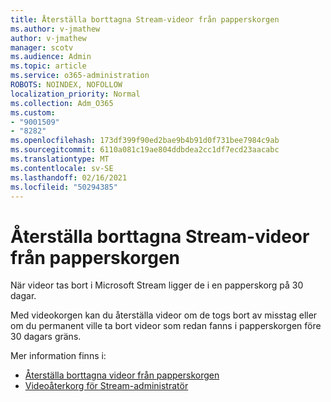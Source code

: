 ```yaml
---
title: Återställa borttagna Stream-videor från papperskorgen
ms.author: v-jmathew
author: v-jmathew
manager: scotv
ms.audience: Admin
ms.topic: article
ms.service: o365-administration
ROBOTS: NOINDEX, NOFOLLOW
localization_priority: Normal
ms.collection: Adm_O365
ms.custom:
- "9001509"
- "8282"
ms.openlocfilehash: 173df399f90ed2bae9b4b91d0f731bee7984c9ab
ms.sourcegitcommit: 6110a081c19ae804ddbdea2cc1df7ecd23aacabc
ms.translationtype: MT
ms.contentlocale: sv-SE
ms.lasthandoff: 02/16/2021
ms.locfileid: "50294385"
---
```

# <a name="recover-your-deleted-stream-videos-from-the-recycle-bin"></a>Återställa borttagna Stream-videor från papperskorgen

När videor tas bort i Microsoft Stream ligger de i en papperskorg på 30 dagar.

Med videokorgen kan du återställa videor om de togs bort av misstag eller om du permanent ville ta bort videor som redan fanns i papperskorgen före 30 dagars gräns.

Mer information finns i:

- [Återställa borttagna videor från papperskorgen](https://docs.microsoft.com/stream/portal-my-recycle-bin)
- [Videoåterkorg för Stream-administratör](https://docs.microsoft.com/stream/admin-recycle-bin)
